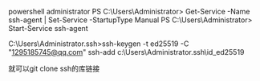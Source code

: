 powershell administrator
PS C:\Users\Administrator> Get-Service -Name ssh-agent | Set-Service -StartupType Manual
PS C:\Users\Administrator> Start-Service ssh-agent

C:\Users\Administrator\.ssh>ssh-keygen -t ed25519 -C "1295185745@qq.com"
ssh-add c:\Users\Administrator\.ssh\id_ed25519

就可以git clone ssh的库链接